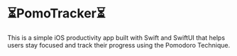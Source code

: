 # ⏳PomoTracker⏳
This is a simple iOS productivity app built with Swift and SwiftUI that helps users stay focused and track their progress using the Pomodoro Technique.
